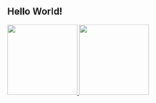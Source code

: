 ## Hello World!
<div align="center" style="display: flex;width: 100%;">
  <a href="https://github.com/d-neto">
  <img height="160em" src="https://github-readme-stats.vercel.app/api?username=d-neto&show_icons=true&theme=blueberry&include_all_commits=true&count_private=true"/>
  <img height="160em" src="https://github-readme-stats.vercel.app/api/top-langs/?username=d-neto&layout=compact&langs_count=7&theme=blueberry"/>
</div>
